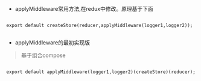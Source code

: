 - applyMiddleware常用方法,在redux中修改。原理基于下面

```angular2html

export default createStore(reducer,applyMiddleware(logger1,logger2));


```

- applyMiddleware的最初实现版

> 基于组合compose

```angularjs

export default applyMiddleware(logger1,logger2)(createStore)(reducer);

```